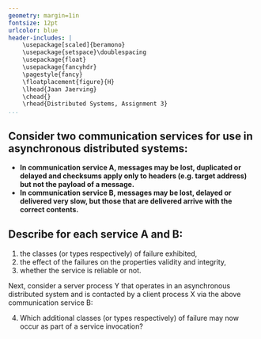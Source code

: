 ```yaml
---
geometry: margin=1in
fontsize: 12pt
urlcolor: blue
header-includes: |
    \usepackage[scaled]{beramono}
    \usepackage{setspace}\doublespacing
    \usepackage{float}
    \usepackage{fancyhdr}
    \pagestyle{fancy}
    \floatplacement{figure}{H}
    \lhead{Jaan Jaerving}
    \chead{}
    \rhead{Distributed Systems, Assignment 3}
...
```


## Consider two communication services for use in asynchronous distributed systems: 
 
* **In communication service A, messages may be lost, duplicated or delayed and checksums apply only to headers (e.g. target address) but not the payload of a message.**
* **In communication service B, messages may be lost, delayed or delivered very slow, but those that are delivered arrive with the correct contents.**
 
## Describe for each service A and B: 
 
1. the classes (or types respectively) of failure exhibited, 
2. the effect of the failures on the properties validity and integrity, 
3. whether the service is reliable or not. 
 
Next, consider a server process Y that operates in an asynchronous distributed system and is contacted by a client process X via the above communication service B: 
 
4. Which additional classes (or types respectively) of failure may now occur as part of a service invocation?
